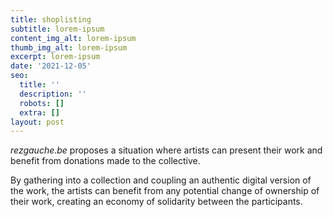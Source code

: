 ```yaml
---
title: shoplisting
subtitle: lorem-ipsum
content_img_alt: lorem-ipsum
thumb_img_alt: lorem-ipsum
excerpt: lorem-ipsum
date: '2021-12-05'
seo:
  title: ''
  description: ''
  robots: []
  extra: []
layout: post
---
```

*rezgauche.be* proposes a situation where artists can present their work and benefit from donations made to the collective. 

By gathering into a collection and coupling an authentic digital version of the work, the artists can benefit from any potential change of ownership of their work, creating an economy of solidarity between the participants.

